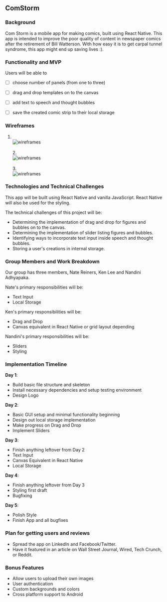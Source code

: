 ## ComStorm

### Background

Com Storm is a mobile app for making comics, built using React Native. This app is intended to improve the poor quality of content in newspaper comics after the retirement of Bill Watterson. With how easy it is to get carpal tunnel syndrome, this app might end up saving lives :). 

### Functionality and MVP

Users will be able to

- [ ] choose number of panels (from one to three)
- [ ] drag and drop templates on to the canvas
- [ ] add text to speech and thought bubbles
- [ ] save the created comic strip to their local storage


### Wireframes

1. <br />![wireframes](docs/wireframes/splash_page.png) <br />
<br /> 2. <br /> ![wireframes](docs/wireframes/form1.png) <br />
<br />3. <br /> ![wireframes](docs/wireframes/form2.png)

### Technologies and Technical Challenges

This app will be built using React Native and vanilla JavaScript. React Native will also be used for the styling.

The technical challenges of this project will be:

- Determining the implementation of drag and drop for figures and bubbles on to the canvas.
- Determining the implementation of slider listing figures and bubbles.
- Identifying ways to incorporate text input inside speech and thought bubbles.
- Storing a user's creations in internal storage. 

### Group Members and Work Breakdown

Our group has three members, Nate Reiners, Ken Lee and Nandini Adhyapaka.

Nate's primary responsibilities will be:

- Text Input
- Local Storage

Ken's primary responsibilities will be:

- Drag and Drop 
- Canvas equivalent in React Native or grid layout depending 

Nandini's primary responsibilities will be:

- Sliders
- Styling 

### Implementation Timeline

**Day 1**:

- Build basic file structure and skeleton
- Install necessary dependencies and setup testing environment
- Design Logo 

**Day 2**:

- Basic GUI setup and minimal functionality beginning 
- Design out local storage implementation
- Make progress on Drag and Drop 
- Implement Sliders

**Day 3**:

- Finish anything leftover from Day 2 
- Text Input 
- Canvas Equivalent in React Native
- Local Storage 

**Day 4**:

- Finish anything leftover from Day 3
- Styling first draft 
- Bugfixing

**Day 5**:

- Polish Style
- Finish App and all bugfixes 

### Plan for getting users and reviews

- Spread the app on LinkedIn and Facebook/Twitter.
- Have it featured in an article on Wall Street Journal, Wired, Tech Crunch, or Reddit.

### Bonus Features

- Allow users to upload their own images
- User authentication
- Custom backgrounds and colors 
- Cross platform support to Android
